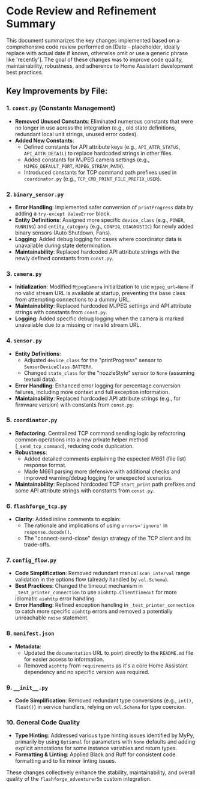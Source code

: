 # Code Review and Refinement Summary

This document summarizes the key changes implemented based on a comprehensive code review performed on [Date - placeholder, ideally replace with actual date if known, otherwise omit or use a generic phrase like 'recently']. The goal of these changes was to improve code quality, maintainability, robustness, and adherence to Home Assistant development best practices.

## Key Improvements by File:

### 1. `const.py` (Constants Management)
- **Removed Unused Constants**: Eliminated numerous constants that were no longer in use across the integration (e.g., old state definitions, redundant local unit strings, unused error codes).
- **Added New Constants**:
    - Defined constants for API attribute keys (e.g., `API_ATTR_STATUS`, `API_ATTR_DETAIL`) to replace hardcoded strings in other files.
    - Added constants for MJPEG camera settings (e.g., `MJPEG_DEFAULT_PORT`, `MJPEG_STREAM_PATH`).
    - Introduced constants for TCP command path prefixes used in `coordinator.py` (e.g., `TCP_CMD_PRINT_FILE_PREFIX_USER`).

### 2. `binary_sensor.py`
- **Error Handling**: Implemented safer conversion of `printProgress` data by adding a `try-except ValueError` block.
- **Entity Definitions**: Assigned more specific `device_class` (e.g., `POWER`, `RUNNING`) and `entity_category` (e.g., `CONFIG`, `DIAGNOSTIC`) for newly added binary sensors (Auto Shutdown, Fans).
- **Logging**: Added debug logging for cases where coordinator data is unavailable during state determination.
- **Maintainability**: Replaced hardcoded API attribute strings with the newly defined constants from `const.py`.

### 3. `camera.py`
- **Initialization**: Modified `MjpegCamera` initialization to use `mjpeg_url=None` if no valid stream URL is available at startup, preventing the base class from attempting connections to a dummy URL.
- **Maintainability**: Replaced hardcoded MJPEG settings and API attribute strings with constants from `const.py`.
- **Logging**: Added specific debug logging when the camera is marked unavailable due to a missing or invalid stream URL.

### 4. `sensor.py`
- **Entity Definitions**:
    - Adjusted `device_class` for the "printProgress" sensor to `SensorDeviceClass.BATTERY`.
    - Changed `state_class` for the "nozzleStyle" sensor to `None` (assuming textual data).
- **Error Handling**: Enhanced error logging for percentage conversion failures, including more context and full exception information.
- **Maintainability**: Replaced hardcoded API attribute strings (e.g., for firmware version) with constants from `const.py`.

### 5. `coordinator.py`
- **Refactoring**: Centralized TCP command sending logic by refactoring common operations into a new private helper method (`_send_tcp_command`), reducing code duplication.
- **Robustness**:
    - Added detailed comments explaining the expected M661 (file list) response format.
    - Made M661 parsing more defensive with additional checks and improved warning/debug logging for unexpected scenarios.
- **Maintainability**: Replaced hardcoded TCP `start_print` path prefixes and some API attribute strings with constants from `const.py`.

### 6. `flashforge_tcp.py`
- **Clarity**: Added inline comments to explain:
    - The rationale and implications of using `errors='ignore'` in `response.decode()`.
    - The "connect-send-close" design strategy of the TCP client and its trade-offs.

### 7. `config_flow.py`
- **Code Simplification**: Removed redundant manual `scan_interval` range validation in the options flow (already handled by `vol.Schema`).
- **Best Practices**: Changed the timeout mechanism in `_test_printer_connection` to use `aiohttp.ClientTimeout` for more idiomatic `aiohttp` error handling.
- **Error Handling**: Refined exception handling in `_test_printer_connection` to catch more specific `aiohttp` errors and removed a potentially unreachable `raise` statement.

### 8. `manifest.json`
- **Metadata**:
    - Updated the `documentation` URL to point directly to the `README.md` file for easier access to information.
    - Removed `aiohttp` from `requirements` as it's a core Home Assistant dependency and no specific version was required.

### 9. `__init__.py`
- **Code Simplification**: Removed redundant type conversions (e.g., `int()`, `float()`) in service handlers, relying on `vol.Schema` for type coercion.

### 10. General Code Quality
- **Type Hinting**: Addressed various type hinting issues identified by MyPy, primarily by using `Optional` for parameters with `None` defaults and adding explicit annotations for some instance variables and return types.
- **Formatting & Linting**: Applied Black and Ruff for consistent code formatting and to fix minor linting issues.

These changes collectively enhance the stability, maintainability, and overall quality of the `flashforge_adventurer5m` custom integration.
